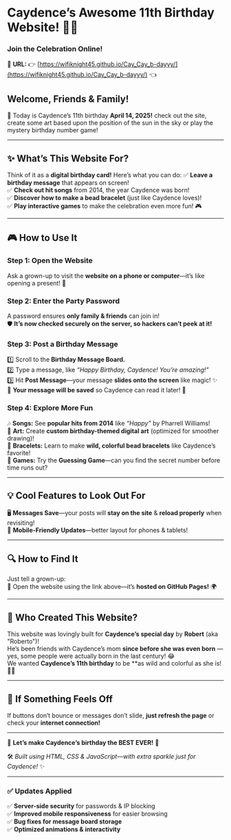 # **Caydence’s Awesome 11th Birthday Website!** 🎈🎂  
### **Join the Celebration Online!**  
📍 **URL:** 👉 [https://wifiknight45.github.io/Cay_Cay_b-dayyy/](https://wifiknight45.github.io/Cay_Cay_b-dayyy/) 👈  

## **Welcome, Friends & Family!**
🎊  Today is Caydence’s 11th birthday **April 14, 2025!**  check out the site, create some art based upon the position of the sun in the sky or play the mystery birthday number game!

---

## **✨ What’s This Website For?**
Think of it as a **digital birthday card!** Here’s what you can do:
✅ **Leave a birthday message** that appears on screen!  
✅ **Check out hit songs** from 2014, the year Caydence was born!  
✅ **Discover how to make a bead bracelet** (just like Caydence loves)!  
✅ **Play interactive games** to make the celebration even more fun! 🎮  

---

## **🎮 How to Use It**
### **Step 1: Open the Website**
Ask a grown-up to visit the **website on a phone or computer**—it’s like opening a present! 🎁

### **Step 2: Enter the Party Password**
A password ensures **only family & friends** can join in!  
🛡️ **It’s now checked securely on the server, so hackers can’t peek at it!**

### **Step 3: Post a Birthday Message**
1️⃣ Scroll to the **Birthday Message Board.**  
2️⃣ Type a message, like *“Happy Birthday, Caydence! You’re amazing!”*  
3️⃣ Hit **Post Message**—your message **slides onto the screen** like magic! ✨  
📌 **Your message will be saved** so Caydence can read it later! 💌  

### **Step 4: Explore More Fun**
🎶 **Songs:** See **popular hits from 2014** like *“Happy”* by Pharrell Williams!  
🎨 **Art:** Create **custom birthday-themed digital art** (optimized for smoother drawing)!  
🧵 **Bracelets:** Learn to make **wild, colorful bead bracelets** like Caydence’s favorite!  
🧩 **Games:** Try the **Guessing Game**—can you find the secret number before time runs out?  

---

## **💡 Cool Features to Look Out For** 
🖥️ **Messages Save**—your posts will **stay on the site** & **reload properly** when revisiting!   
🌟 **Mobile-Friendly Updates**—better layout for phones & tablets!  

---

## **🔍 How to Find It**
Just tell a grown-up:  
🛜 Open the website using the link above—it’s **hosted on GitHub Pages!** 🌍  

---

## **🎂 Who Created This Website?**
This website was lovingly built for **Caydence’s special day** by **Robert** (aka "Roberto")!  
He’s been friends with Caydence’s mom **since before she was even born** —yes, some people were actually born in the last century! 😂  
We wanted **Caydence’s 11th birthday** to be **as wild and colorful as she is! 🎨🌈  

---

## **🚀 If Something Feels Off**
If buttons don’t bounce or messages don’t slide, **just refresh the page** or check your **internet connection!**  

---

🎉 **Let’s make Caydence’s birthday the BEST EVER!** 🥳  

🛠️ *Built using HTML, CSS & JavaScript—with extra sparkle just for Caydence!* ✨  

---

### **✅ Updates Applied**
✅ **Server-side security** for passwords & IP blocking  
✅ **Improved mobile responsiveness** for easier browsing  
✅ **Bug fixes for message board storage**  
✅ **Optimized animations & interactivity**  
